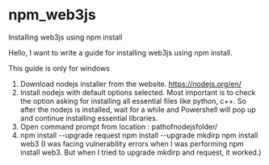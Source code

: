 # npm_web3js
Installing web3js using npm install

Hello,
I want to write a guide for installing web3js using npm install.

This guide is only for windows

1. Download nodejs installer from the website.  https://nodejs.org/en/
2. Install nodejs with default options selected. Most important is to check the option asking for installing all essential files like python, c++. So after the nodejs is installed, wait for a while and Powershell will pop up and continue installing essential libraries.
3. Open command prompt from location : pathofnodejsfolder/
4. 
    npm install --upgrade request
    npm install --upgrade mkdirp
    npm install web3
   (I was facing vulnerability errors when I was performing npm install web3. But when I tried to upgrade mkdirp and request, it worked.) 
